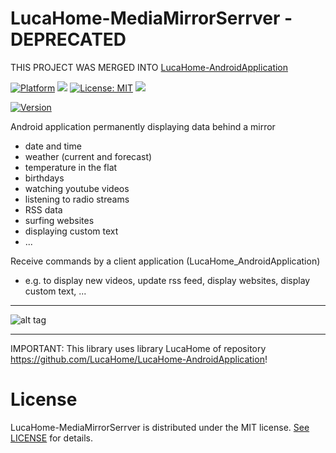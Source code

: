 # LucaHome-MediaMirrorSerrver - DEPRECATED

THIS PROJECT WAS MERGED INTO [LucaHome-AndroidApplication](https://github.com/LucaHome/LucaHome-AndroidApplication)

[![Platform](https://img.shields.io/badge/platform-Android-blue.svg)](https://www.android.com)
<a target="_blank" href="https://android-arsenal.com/api?level=24" title="API24+"><img src="https://img.shields.io/badge/API-24+-blue.svg" /></a>
[![License: MIT](https://img.shields.io/badge/License-MIT-blue.svg)](https://opensource.org/licenses/MIT)
<a target="_blank" href="https://www.paypal.me/GuepardoApps" title="Donate using PayPal"><img src="https://img.shields.io/badge/paypal-donate-blue.svg" /></a>

[![Version](https://img.shields.io/badge/version-v0.20.0.170629-blue.svg)](https://github.com/LucaHome/LucaHome-MediaServer)

Android application permanently displaying data behind a mirror
- date and time
- weather (current and forecast)
- temperature in the flat
- birthdays
- watching youtube videos
- listening to radio streams
- RSS data
- surfing websites
- displaying custom text
- ...

Receive commands by a client application (LucaHome_AndroidApplication)
- e.g. to display new videos, update rss feed, display websites, display custom text, ...

---

![alt tag](https://github.com/LucaHome/LucaHome-MediaServer/blob/master/screenshots/image001.png)

---

IMPORTANT:
This library uses library LucaHome of repository https://github.com/LucaHome/LucaHome-AndroidApplication!

# License

LucaHome-MediaMirrorSerrver is distributed under the MIT license. [See LICENSE](LICENSE.md) for details.